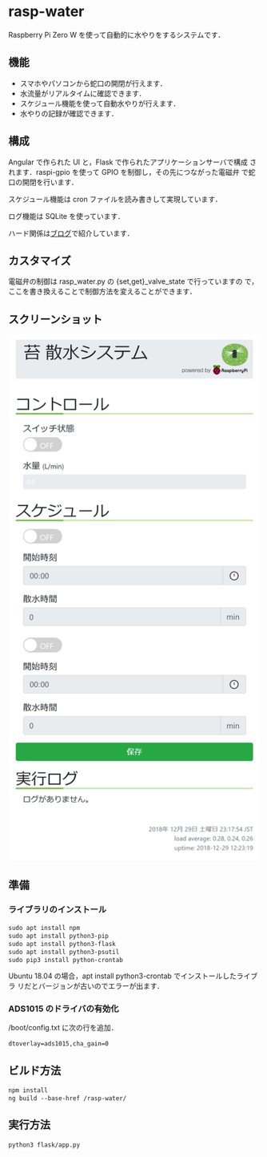 # rasp-water

Raspberry Pi Zero W を使って自動的に水やりをするシステムです．

## 機能

- スマホやパソコンから蛇口の開閉が行えます．
- 水流量がリアルタイムに確認できます．
- スケジュール機能を使って自動水やりが行えます．
- 水やりの記録が確認できます．

## 構成

Angular で作られた UI と，Flask で作られたアプリケーションサーバで構成
されます．raspi-gpio を使って GPIO を制御し，その先につながった電磁弁
で蛇口の開閉を行います．

スケジュール機能は cron ファイルを読み書きして実現しています．

ログ機能は SQLite を使っています．

ハード関係は[ブログ](https://rabbit-note.com/2018/12/31/raspberry-pi-watering-system-hard/)で紹介しています．

## カスタマイズ

電磁弁の制御は rasp_water.py の {set,get}_valve_state で行っていますの
で，ここを書き換えることで制御方法を変えることができます．

## スクリーンショット

<img src="screenshot.png" width="777">

## 準備

### ライブラリのインストール

```bash:bash
sudo apt install npm
sudo apt install python3-pip
sudo apt install python3-flask
sudo apt install python3-psutil
sudo pip3 install python-crontab
```

Ubuntu 18.04 の場合，apt install python3-crontab でインストールしたライブラ
リだとバージョンが古いのでエラーが出ます．

### ADS1015 のドライバの有効化

/boot/config.txt に次の行を追加．

```bash:bash
dtoverlay=ads1015,cha_gain=0
```

## ビルド方法

```bash:bash
npm install
ng build --base-href /rasp-water/
```

## 実行方法

```bash:bash
python3 flask/app.py
```
